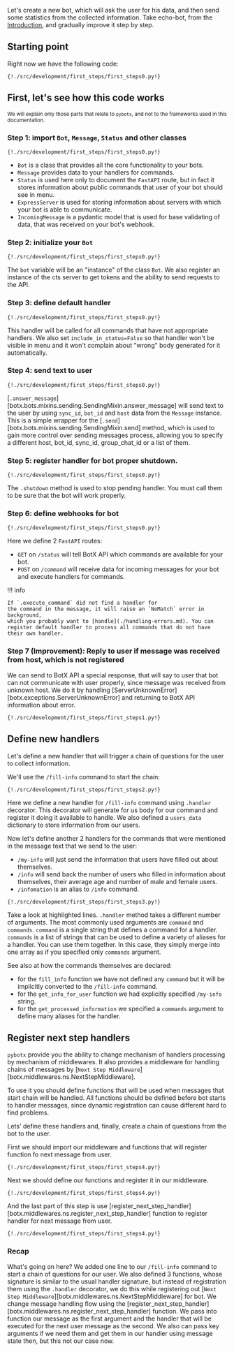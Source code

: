 Let's create a new bot, which will ask the user for his data, and then send some statistics from the collected information.
Take echo-bot, from the [Introduction](../index.md), and gradually improve it step by step.

## Starting point

Right now we have the following code:

```Python3
{!./src/development/first_steps/first_steps0.py!}
```

## First, let's see how this code works
<small>We will explain only those parts that relate to `pybotx`, and not to the frameworks used in this documentation.</small>

### Step 1: import `Bot`, `Message`, `Status` and other classes

```Python3 hl_lines="1"
{!./src/development/first_steps/first_steps0.py!}
```

* `Bot` is a class that provides all the core functionality to your bots.
* `Message` provides data to your handlers for commands.
* `Status` is used here only to document the `FastAPI` route,
but in fact it stores information about public commands that user of your bot should see in menu.
* `ExpressServer` is used for storing information
about servers with which your bot is able to communicate.
* `IncomingMessage` is a pydantic model that is used
for base validating of data, that was received on your bot's webhook.

### Step 2: initialize your `Bot`

```Python3 hl_lines="5"
{!./src/development/first_steps/first_steps0.py!}
```

The `bot` variable will be an "instance" of the class `Bot`.
We also register an instance of the cts server to get tokens and the ability to send requests to the API.

### Step 3: define default handler

```Python3 hl_lines="8"
{!./src/development/first_steps/first_steps0.py!}
```

This handler will be called for all commands that have not appropriate handlers.
We also set `include_in_status=False` so that handler won't be visible in menu and it won't
complain about "wrong" body generated for it automatically.

### Step 4: send text to user

```Python3 hl_lines="10"
{!./src/development/first_steps/first_steps0.py!}
```

[`.answer_message`][botx.bots.mixins.sending.SendingMixin.answer_message] will send text to the user by using
`sync_id`, `bot_id` and `host` data from the `Message` instance.
This is a simple wrapper for the [`.send`][botx.bots.mixins.sending.SendingMixin.send] method, which is used to
gain more control over sending messages process, allowing you to specify a different
host, bot_id, sync_id, group_chat_id or a list of them.

### Step 5: register handler for bot proper shutdown.

```Python3 hl_lines="14"
{!./src/development/first_steps/first_steps0.py!}
```

The `.shutdown` method is used to stop pending handler.
You must call them to be sure that the bot will work properly.

### Step 6: define webhooks for bot

```Python3 hl_lines="17 22"
{!./src/development/first_steps/first_steps0.py!}
```

Here we define 2 `FastAPI` routes:

 * `GET` on `/status` will tell BotX API which commands are available for your bot.
 * `POST` on `/command` will receive data for incoming messages for your bot and execute handlers for commands.

!!! info

    If `.execute_command` did not find a handler for
    the command in the message, it will raise an `NoMatch` error in background,
    which you probably want to [handle](./handling-errors.md). You can register default handler to process all commands that do not have their own handler.

### Step 7 (Improvement): Reply to user if message was received from host, which is not registered

We can send to BotX API a special response, that will say to user that bot can not communicate with
user properly, since message was received from unknown host. We do it by handling
[ServerUnknownError][botx.exceptions.ServerUnknownError] and returning to BotX API information
about error.

```Python3 hl_lines="35"
{!./src/development/first_steps/first_steps1.py!}
```

## Define new handlers

Let's define a new handler that will trigger a chain of questions for the user to collect information.

We'll use the `/fill-info` command to start the chain:

```Python3 hl_lines="14"
{!./src/development/first_steps/first_steps2.py!}
```

Here we define a new handler for `/fill-info` command using `.handler` decorator.
This decorator will generate for us body for our command and register it doing it available to handle.
We also defined a `users_data` dictionary to store information from our users.

Now let's define another 2 handlers for the commands that were mentioned in the message text that we send to the user:

 * `/my-info` will just send the information that users have filled out about themselves.
 * `/info` will send back the number of users who filled in information about themselves, their average age and number of male and female users.
 * `/infomation` is an alias to `/info` command.

```Python3 hl_lines="32 50"
{!./src/development/first_steps/first_steps3.py!}
```

Take a look at highlighted lines. `.handler` method takes a
different number of arguments. The most commonly used arguments are `command` and `commands`.
`command` is a single string that defines a command for a handler.
`commands` is a list of strings that can be used to define a variety of aliases for a handler.
You can use them together. In this case, they simply merge into one array as if you specified only `commands` argument.

See also at how the commands themselves are declared:

 * for the `fill_info` function we have not defined any `command` but it will be implicitly converted to the `/fill-info` command.
 * for the `get_info_for_user` function we had explicitly specified `/my-info` string.
 * for the `get_processed_information` we specified a `commands` argument to define many aliases for the handler.

## Register next step handlers

`pybotx` provide you the ability to change mechanism of handlers processing by mechanism of
middlewares. It also provides a middleware for handling chains of messages by [`Next Step Middleware`][botx.middlewares.ns.NextStepMiddleware].

To use it you should define functions that will be used when messages that start chain will be handled.
All functions should be defined before bot starts to handler messages, since dynamic registration
can cause different hard to find problems.

Lets' define these handlers and, finally, create a chain of questions from the bot to the user.

First we should import our middleware and functions that will register function fo next
message from user.

```Python3 hl_lines="2"
{!./src/development/first_steps/first_steps4.py!}
```

Next we should define our functions and register it in our middleware.

```Python3 hl_lines="11 17 36 51 52 53"
{!./src/development/first_steps/first_steps4.py!}
```

And the last part of this step is use
[register_next_step_handler][botx.middlewares.ns.register_next_step_handler] function to
register handler for next message from user.

```Python3 hl_lines="14 24 28 33 48 68"
{!./src/development/first_steps/first_steps4.py!}
```

### Recap

What's going on here? We added one line to our `/fill-info` command to start a chain of
questions for our user. We also defined 3 functions, whose signature is similar to the
usual handler signature, but instead of registration them using the
`.handler` decorator, we do this while registering out
[`Next Step Middleware`][botx.middlewares.ns.NextStepMiddleware] for bot. We change message
handling flow using the [register_next_step_handler][botx.middlewares.ns.register_next_step_handler] function.
We pass into function our message as the first argument and the handler that will be
executed for the next user message as the second. We also can pass key arguments if we need them
and get them in our handler using message state then, but this not our case now.
